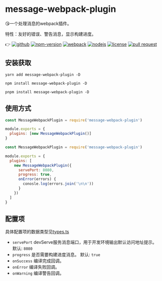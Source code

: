 # message-webpack-plugin

:kissing_heart:一个处理消息的webpack插件。

特性：友好的错误、警告消息，显示构建进度。

:point_right:
[![github](https://img.shields.io/github/release-date/imccode/message-webpack-plugin.svg)](https://github.com/imccode/message-webpack-plugin/releases)
[![npm-version](https://img.shields.io/npm/v/message-webpack-plugin.svg)](https://www.npmjs.com/package/message-webpack-plugin)
[![webpack](https://img.shields.io/badge/webpack-%3E%20%3D%204.0.0-blue.svg)](https://webpack.js.org/)
[![nodejs](https://img.shields.io/badge/node-%3E%20%3D%2010.0.0-blue.svg)](https://nodejs.org/)
[![license](https://img.shields.io/npm/l/message-webpack-plugin.svg)](https://www.npmjs.com/package/message-webpack-plugin)
[![pull request](https://img.shields.io/badge/PRs-welcome-green.svg)](https://github.com/imccode/message-webpack-plugin/pulls)

## 安装获取

```shell
yarn add message-webpack-plugin -D

npm install message-webpack-plugin -D

pnpm install message-webpack-plugin -D
```

## 使用方式

```javascript
const MessageWebpackPlugin = require('message-webpack-plugin')

module.exports = {
  plugins: [new MessageWebpackPlugin()]
}
```

```javascript
const MessageWebpackPlugin = require('message-webpack-plugin')

module.exports = {
  plugins: [
    new MessageWebpackPlugin({
      servePort: 8080,
      progress: true,
      onError(errors) {
        conosle.log(errors.join('\n\n'))
      }
    })
  ]
}
```

## 配置项

具体配置项的数据类型见[types.ts](./src/types.ts)

- `servePort` devServe服务消息端口，用于开发环境输出默认访问地址提示。默认: `8080`
- `progress` 是否需要构建进度消息。 默认: `true`
- `onSuccess` 编译完成回调。
- `onError` 编译失败回调。
- `onWarning` 编译警告回调。
